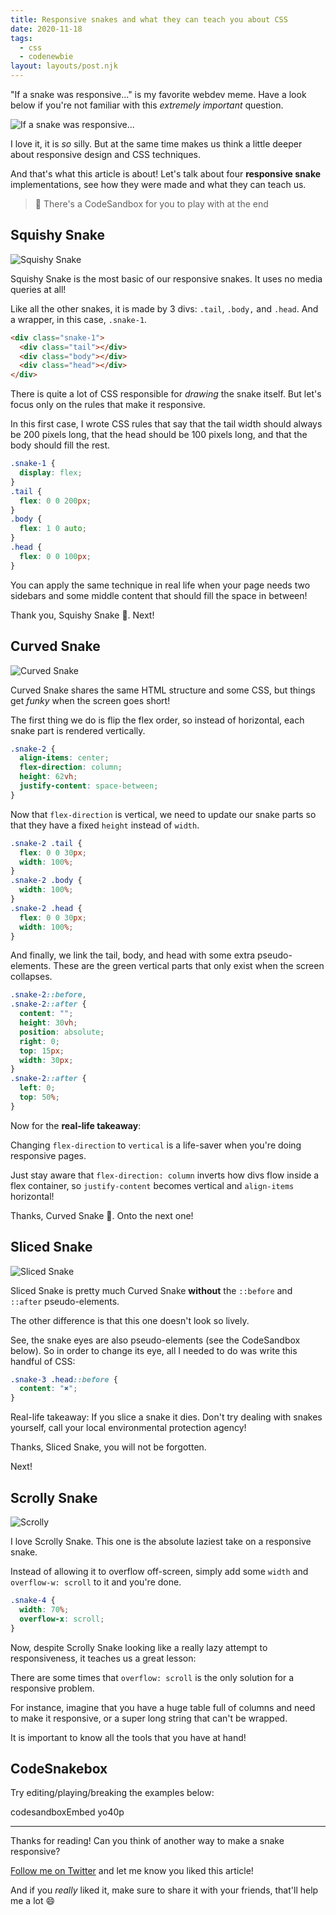 ```yaml
---
title: Responsive snakes and what they can teach you about CSS
date: 2020-11-18
tags:
  - css
  - codenewbie
layout: layouts/post.njk
---
```


"If a snake was responsive..." is my favorite webdev meme. Have a look below if you're not familiar with this _extremely important_ question.

![If a snake was responsive...](https://dev-to-uploads.s3.amazonaws.com/i/9cszx8chv7k5yhz4bvql.png)

I love it, it is _so_ silly. But at the same time makes us think a little deeper about responsive design and CSS techniques.

And that's what this article is about! Let's talk about four **responsive snake** implementations, see how they were made and what they can teach us.

> 🚨 There's a CodeSandbox for you to play with at the end

## Squishy Snake

![Squishy Snake](https://dev-to-uploads.s3.amazonaws.com/i/ot4cfhazr84l31nvdofc.gif)

Squishy Snake is the most basic of our responsive snakes. It uses no media queries at all!

Like all the other snakes, it is made by 3 divs: `.tail`, `.body,` and `.head`. And a wrapper, in this case, `.snake-1`.

```html
<div class="snake-1">
  <div class="tail"></div>
  <div class="body"></div>
  <div class="head"></div>
</div>
```

There is quite a lot of CSS responsible for _drawing_ the snake itself. But let's focus only on the rules that make it responsive.

In this first case, I wrote CSS rules that say that the tail width should always be 200 pixels long, that the head should be 100 pixels long, and that the body should fill the rest.

```css
.snake-1 {
  display: flex;
}
.tail {
  flex: 0 0 200px;
}
.body {
  flex: 1 0 auto;
}
.head {
  flex: 0 0 100px;
}
```

You can apply the same technique in real life when your page needs two sidebars and some middle content that should fill the space in between!

Thank you, Squishy Snake 🐍. Next!

## Curved Snake

![Curved Snake](https://dev-to-uploads.s3.amazonaws.com/i/ojgrji9jrd1vvi5ywd1a.gif)

Curved Snake shares the same HTML structure and some CSS, but things get _funky_ when the screen goes short!

The first thing we do is flip the flex order, so instead of horizontal, each snake part is rendered vertically.

```css
.snake-2 {
  align-items: center;
  flex-direction: column;
  height: 62vh;
  justify-content: space-between;
}
```

Now that `flex-direction` is vertical, we need to update our snake parts so that they have a fixed `height` instead of `width`.

```css
.snake-2 .tail {
  flex: 0 0 30px;
  width: 100%;
}
.snake-2 .body {
  width: 100%;
}
.snake-2 .head {
  flex: 0 0 30px;
  width: 100%;
}
```

And finally, we link the tail, body, and head with some extra pseudo-elements. These are the green vertical parts that only exist when the screen collapses.

```css
.snake-2::before,
.snake-2::after {
  content: "";
  height: 30vh;
  position: absolute;
  right: 0;
  top: 15px;
  width: 30px;
}
.snake-2::after {
  left: 0;
  top: 50%;
}
```

Now for the **real-life takeaway**:

Changing `flex-direction` to `vertical` is a life-saver when you're doing responsive pages.

Just stay aware that `flex-direction: column` inverts how divs flow inside a flex container, so `justify-content` becomes vertical and `align-items` horizontal!

Thanks, Curved Snake 🐍. Onto the next one!

## Sliced Snake

![Sliced Snake](https://dev-to-uploads.s3.amazonaws.com/i/k9tpe7f6ta8dpbnvby86.gif)

Sliced Snake is pretty much Curved Snake **without** the `::before` and `::after` pseudo-elements.

The other difference is that this one doesn't look so lively.

See, the snake eyes are also pseudo-elements (see the CodeSandbox below). So in order to change its eye, all I needed to do was write this handful of CSS:

```css
.snake-3 .head::before {
  content: "✖";
}
```

Real-life takeaway: If you slice a snake it dies. Don't try dealing with snakes yourself, call your local environmental protection agency!

Thanks, Sliced Snake, you will not be forgotten.

Next!

## Scrolly Snake

![Scrolly](https://dev-to-uploads.s3.amazonaws.com/i/6yag645mn094nneocyd5.gif)

I love Scrolly Snake. This one is the absolute laziest take on a responsive snake.

Instead of allowing it to overflow off-screen, simply add some `width` and `overflow-w: scroll` to it and you're done.

```css
.snake-4 {
  width: 70%;
  overflow-x: scroll;
}
```

Now, despite Scrolly Snake looking like a really lazy attempt to responsiveness, it teaches us a great lesson:

There are some times that `overflow: scroll` is the only solution for a responsive problem.

For instance, imagine that you have a huge table full of columns and need to make it responsive, or a super long string that can't be wrapped.

It is important to know all the tools that you have at hand!

## CodeSnakebox

Try editing/playing/breaking the examples below:

codesandboxEmbed yo40p

---

Thanks for reading! Can you think of another way to make a snake responsive?

[Follow me on Twitter](https://twitter.com/paladini_dev) and let me know you liked this article!

And if you _really_ liked it, make sure to share it with your friends, that'll help me a lot 😄
